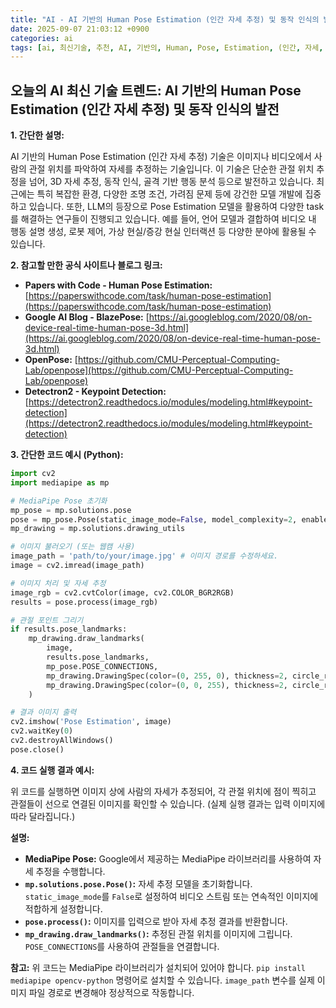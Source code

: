 ```yaml
---
title: "AI - AI 기반의 Human Pose Estimation (인간 자세 추정) 및 동작 인식의 발전"
date: 2025-09-07 21:03:12 +0900
categories: ai
tags: [ai, 최신기술, 추천, AI, 기반의, Human, Pose, Estimation, (인간, 자세, 추정), 동작, 인식의, 발전]
---
```


## 오늘의 AI 최신 기술 트렌드: **AI 기반의 Human Pose Estimation (인간 자세 추정) 및 동작 인식의 발전**

**1. 간단한 설명:**

AI 기반의 Human Pose Estimation (인간 자세 추정) 기술은 이미지나 비디오에서 사람의 관절 위치를 파악하여 자세를 추정하는 기술입니다. 이 기술은 단순한 관절 위치 추정을 넘어, 3D 자세 추정, 동작 인식, 골격 기반 행동 분석 등으로 발전하고 있습니다. 최근에는 특히 복잡한 환경, 다양한 조명 조건, 가려짐 문제 등에 강건한 모델 개발에 집중하고 있습니다. 또한, LLM의 등장으로 Pose Estimation 모델을 활용하여 다양한 task를 해결하는 연구들이 진행되고 있습니다. 예를 들어, 언어 모델과 결합하여 비디오 내 행동 설명 생성, 로봇 제어, 가상 현실/증강 현실 인터랙션 등 다양한 분야에 활용될 수 있습니다.

**2. 참고할 만한 공식 사이트나 블로그 링크:**

*   **Papers with Code - Human Pose Estimation:** [https://paperswithcode.com/task/human-pose-estimation](https://paperswithcode.com/task/human-pose-estimation)
*   **Google AI Blog - BlazePose:** [https://ai.googleblog.com/2020/08/on-device-real-time-human-pose-3d.html](https://ai.googleblog.com/2020/08/on-device-real-time-human-pose-3d.html)
*   **OpenPose:** [https://github.com/CMU-Perceptual-Computing-Lab/openpose](https://github.com/CMU-Perceptual-Computing-Lab/openpose)
*   **Detectron2 - Keypoint Detection:** [https://detectron2.readthedocs.io/modules/modeling.html#keypoint-detection](https://detectron2.readthedocs.io/modules/modeling.html#keypoint-detection)

**3. 간단한 코드 예시 (Python):**

```python
import cv2
import mediapipe as mp

# MediaPipe Pose 초기화
mp_pose = mp.solutions.pose
pose = mp_pose.Pose(static_image_mode=False, model_complexity=2, enable_segmentation=False, min_detection_confidence=0.5, min_tracking_confidence=0.5)
mp_drawing = mp.solutions.drawing_utils

# 이미지 불러오기 (또는 웹캠 사용)
image_path = 'path/to/your/image.jpg' # 이미지 경로를 수정하세요.
image = cv2.imread(image_path)

# 이미지 처리 및 자세 추정
image_rgb = cv2.cvtColor(image, cv2.COLOR_BGR2RGB)
results = pose.process(image_rgb)

# 관절 포인트 그리기
if results.pose_landmarks:
    mp_drawing.draw_landmarks(
        image,
        results.pose_landmarks,
        mp_pose.POSE_CONNECTIONS,
        mp_drawing.DrawingSpec(color=(0, 255, 0), thickness=2, circle_radius=2),
        mp_drawing.DrawingSpec(color=(0, 0, 255), thickness=2, circle_radius=2)
    )

# 결과 이미지 출력
cv2.imshow('Pose Estimation', image)
cv2.waitKey(0)
cv2.destroyAllWindows()
pose.close()
```

**4. 코드 실행 결과 예시:**

위 코드를 실행하면 이미지 상에 사람의 자세가 추정되어, 각 관절 위치에 점이 찍히고 관절들이 선으로 연결된 이미지를 확인할 수 있습니다. (실제 실행 결과는 입력 이미지에 따라 달라집니다.)

**설명:**

*   **MediaPipe Pose:** Google에서 제공하는 MediaPipe 라이브러리를 사용하여 자세 추정을 수행합니다.
*   **`mp.solutions.pose.Pose()`:** 자세 추정 모델을 초기화합니다.  `static_image_mode`를 `False`로 설정하여 비디오 스트림 또는 연속적인 이미지에 적합하게 설정합니다.
*   **`pose.process()`:** 이미지를 입력으로 받아 자세 추정 결과를 반환합니다.
*   **`mp_drawing.draw_landmarks()`:** 추정된 관절 위치를 이미지에 그립니다.  `POSE_CONNECTIONS`를 사용하여 관절들을 연결합니다.

**참고:** 위 코드는 MediaPipe 라이브러리가 설치되어 있어야 합니다. `pip install mediapipe opencv-python` 명령어로 설치할 수 있습니다.  `image_path` 변수를 실제 이미지 파일 경로로 변경해야 정상적으로 작동합니다.

